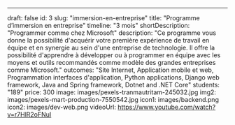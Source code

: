 ---

draft: false
id: 3
slug: "immersion-en-entreprise"
title: "Programme d’immersion en entreprise"
timeline: "3 mois"
shortDescription: "Programmer comme chez Microsoft"
description: "Ce programme vous donne la possibilité d'acquérir votre première expérience de travail en équipe et en synergie au sein d'une entreprise de technologie. Il offre la possibilité d'apprendre à développer ou à programmer en équipe avec les moyens et outils recommandés comme modèle des grandes entreprises comme Microsoft."
outcomes: "Site Internet, Application mobile et web, Programmation interfaces d'application, Python applications, Django web framework, Java and Spring framework, Dotnet and .NET Core"
students: "189"
price: 300
image: images/pexels-tranmautritam-245032.jpg
img2: images/pexels-mart-production-7550542.jpg
icon1: images/backend.png
icon2: images/dev-web.png
videoUrl: https://www.youtube.com/watch?v=r7HlR2oFNuI
